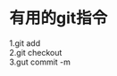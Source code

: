<!DOCTYPE html> <html lang="zh"> <head> <meta charset="utf-8"/> <title>Markdown在线编辑器 - www.MdEditor.com</title> <link rel="shortcut icon" href="https://www.mdeditor.com/images/logos/favicon.ico" type="image/x-icon"/> </head> <body><h1 id="h1--git-"><a name="有用的git指令" class="reference-link"></a><span class="header-link octicon octicon-link"></span>有用的git指令</h1><p>1.git add<br>2.git checkout<br>3.gut commit -m </p></body> </html>